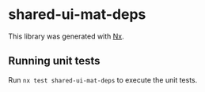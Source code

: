 # shared-ui-mat-deps

This library was generated with [Nx](https://nx.dev).

## Running unit tests

Run `nx test shared-ui-mat-deps` to execute the unit tests.
